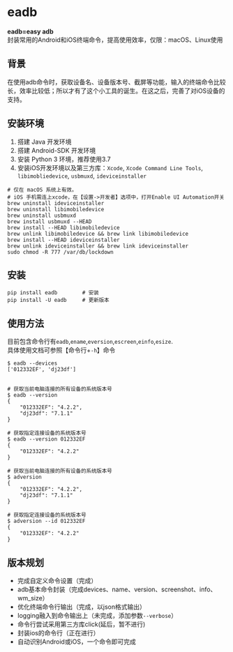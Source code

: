 # eadb
**eadb=easy adb**</br>
封装常用的Android和iOS终端命令，提高使用效率，仅限：macOS、Linux使用

## 背景
在使用adb命令时，获取设备名、设备版本号、截屏等功能，输入的终端命令比较长，效率比较低；所以才有了这个小工具的诞生。在这之后，完善了对iOS设备的支持。

## 安装环境
 1. 搭建 Java 开发环境
 2. 搭建 Android-SDK 开发环境
 3. 安装 Python 3 环境，推荐使用3.7
 4. 安装iOS开发环境以及第三方库：`Xcode`, `Xcode Command Line Tools`, `libimobliedevice`, `usbmuxd`, `ideviceinstaller`

```
# 仅在 macOS 系统上有效。
# iOS 手机需连上xcode，在【设置->开发者】选项中，打开Enable UI Automation开关
brew uninstall ideviceinstaller
brew uninstall libimobiledevice
brew uninstall usbmuxd
brew install usbmuxd --HEAD
brew install --HEAD libimobiledevice
brew unlink libimobiledevice && brew link libimobiledevice
brew install --HEAD ideviceinstaller
brew unlink ideviceinstaller && brew link ideviceinstaller
sudo chmod -R 777 /var/db/lockdown
```


## 安装

 ```
pip install eadb        # 安装
pip install -U eadb     # 更新版本
 ```

## 使用方法

目前包含命令行有`eadb`,`ename`,`eversion`,`escreen`,`einfo`,`esize`.<br>
具体使用文档可参照【命令行+`-h`】命令

```
$ eadb --devices
['012332EF', 'dj23df']


# 获取当前电脑连接的所有设备的系统版本号
$ eadb --version
{
    "012332EF": "4.2.2",
    "dj23df": "7.1.1"
}

# 获取指定连接设备的系统版本号
$ eadb --version 012332EF
{
    "012332EF": "4.2.2"
}

# 获取当前电脑连接的所有设备的系统版本号
$ adversion
{
    "012332EF": "4.2.2",
    "dj23df": "7.1.1"
}

# 获取指定连接设备的系统版本号
$ adversion --id 012332EF
{
    "012332EF": "4.2.2"
}

```


## 版本规划

- 完成自定义命令设置（完成）
- adb基本命令封装（完成devices、name、version、screenshot、info、wm_size）
- 优化终端命令行输出（完成，以json格式输出）
- logging融入到命令输出上（未完成，添加参数`--verbose`）
- 命令行尝试采用第三方库click(延后，暂不进行)
- 封装ios的命令行（正在进行）
- 自动识别Android或iOS，一个命令即可完成